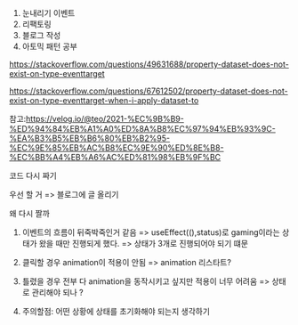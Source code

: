 1. 눈내리기 이벤트
2. 리팩토링
3. 블로그 작성
4. 아토믹 패턴 공부

https://stackoverflow.com/questions/49631688/property-dataset-does-not-exist-on-type-eventtarget

https://stackoverflow.com/questions/67612502/property-dataset-does-not-exist-on-type-eventtarget-when-i-apply-dataset-to

참고:https://velog.io/@teo/2021-%EC%9B%B9-%ED%94%84%EB%A1%A0%ED%8A%B8%EC%97%94%EB%93%9C-%EA%B3%B5%EB%B6%80%EB%B2%95-%EC%9E%85%EB%AC%B8%EC%9E%90%ED%8E%B8-%EC%BB%A4%EB%A6%AC%ED%81%98%EB%9F%BC

코드 다시 짜기

우선 할 거 => 블로그에 글 올리기

왜 다시 짤까

1. 이벤트의 흐름이 뒤죽박죽인거 같음 => useEffect((),status)로 gaming이라는 상태가 왔을 때만 진행되게 했다. => 상태가 3개로 진행되어야 되기 떄문

2. 클릭할 경우 animation이 적용이 안됨 => animation 리스타트?

3. 틀렸을 경우 전부 다 animation을 동작시키고 싶지만 적용이 너무 어려움 => 상태로 관리해야 되나 ?

4. 주의할점: 어떤 상황에 상태를 초기화해야 되는지 생각하기
